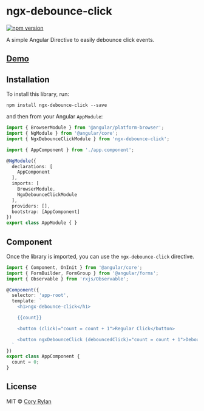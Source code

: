 # ngx-debounce-click

[![npm version](https://badge.fury.io/js/ngx-debounce-click.svg)](https://badge.fury.io/js/ngx-debounce-click)

A simple Angular Directive to easily debounce click events.

## [Demo](https://stackblitz.com/edit/angular-nbhugm)

## Installation

To install this library, run:

`npm install ngx-debounce-click --save`

and then from your Angular `AppModule`:

```typescript
import { BrowserModule } from '@angular/platform-browser';
import { NgModule } from '@angular/core';
import { NgxDebounceClickModule } from 'ngx-debounce-click';

import { AppComponent } from './app.component';

@NgModule({
  declarations: [
    AppComponent
  ],
  imports: [
    BrowserModule,
    NgxDebounceClickModule
  ],
  providers: [],
  bootstrap: [AppComponent]
})
export class AppModule { }
```

## Component

Once the library is imported, you can use the `ngx-debounce-click` directive.

```typescript
import { Component, OnInit } from '@angular/core';
import { FormBuilder, FormGroup } from '@angular/forms';
import { Observable } from 'rxjs/Observable';

@Component({
  selector: 'app-root',
  template: `
    <h1>ngx-debounce-click</h1>

    {{count}}

    <button (click)="count = count + 1">Regular Click</button>

    <button ngxDebounceClick (debouncedClick)="count = count + 1">Debounced Click</button>
  `
})
export class AppComponent {
  count = 0;
}
```

## License

MIT © [Cory Rylan](https://coryrylan.com)